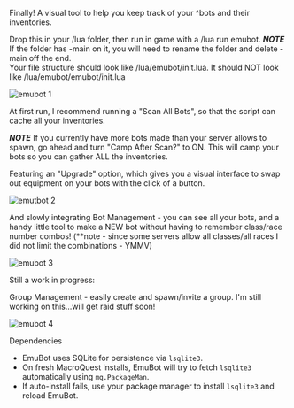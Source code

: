 Finally! A visual tool to help you keep track of your ^bots and their inventories.  

Drop this in your /lua folder, then run in game with a /lua run emubot.  ***NOTE***  If the folder has -main on it, you will need to rename the folder and delete -main off the end.  
Your file structure should look like <macroquest>/lua/emubot/init.lua.  It should NOT look like <macroquest>/lua/emubot/emubot/init.lua

![emubot 1](https://github.com/user-attachments/assets/a926e47f-205a-4d14-b0be-43ae7d532300)

At first run, I recommend running a "Scan All Bots", so that the script can cache all your inventories.

***NOTE*** If you currently have more bots made than your server allows to spawn, go ahead and turn "Camp After Scan?" to ON.  This will camp your bots so you can gather ALL the inventories.

Featuring an "Upgrade" option, which gives you a visual interface to swap out equipment on your bots with the click of a button.

![emutbot 2](https://github.com/user-attachments/assets/e9bf655b-edff-44ec-bb31-d54ba9beb3ea)

And slowly integrating Bot Management - you can see all your bots, and a handy little tool to make a NEW bot without having to remember class/race number combos! (**note - since some servers allow all classes/all races
I did not limit the combinations - YMMV)

![emubot 3](https://github.com/user-attachments/assets/cba9cf63-e9ba-4f56-80ea-bf682403a8e4)

Still a work in progress:

Group Management - easily create and spawn/invite a group.  I'm still working on this...will get raid stuff soon!

![emubot 4](https://github.com/user-attachments/assets/cfdce110-c9d4-4034-82ba-c743ec9de823)

Dependencies
- EmuBot uses SQLite for persistence via `lsqlite3`.
- On fresh MacroQuest installs, EmuBot will try to fetch `lsqlite3` automatically using `mq.PackageMan`.
- If auto-install fails, use your package manager to install `lsqlite3` and reload EmuBot.


